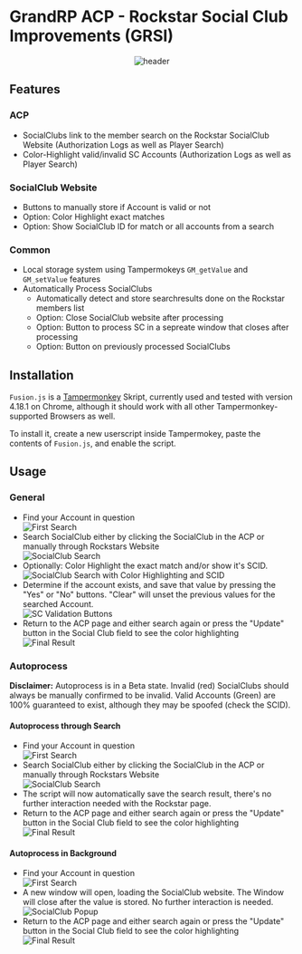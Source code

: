 # GrandRP ACP - Rockstar Social Club Improvements (GRSI)
<p align="center"><img src="../master/Pictures/header.png" alt="header"></p>

## Features

### ACP
* SocialClubs link to the member search on the Rockstar SocialClub Website (Authorization Logs as well as Player Search)
* Color-Highlight valid/invalid SC Accounts (Authorization Logs as well as Player Search)

### SocialClub Website
* Buttons to manually store if Account is valid or not
* Option: Color Highlight exact matches
* Option: Show SocialClub ID for match or all accounts from a search

### Common
* Local storage system using Tampermokeys ```GM_getValue``` and ```GM_setValue``` features
* Automatically Process SocialClubs
	* Automatically detect and store searchresults done on the Rockstar members list
	* Option: Close SocialClub website after processing
	* Option: Button to process SC in a sepreate window that closes after processing
	* Option: Button on previously processed SocialClubs


## Installation

```Fusion.js``` is a [Tampermonkey](https://www.tampermonkey.net/) Skript, currently used and tested with version 4.18.1 on Chrome, although it should work with all other Tampermonkey-supported Browsers as well.

To install it, create a new userscript inside Tampermokey, paste the contents of ```Fusion.js```, and enable the script.

## Usage

### General
* Find your Account in question  
![First Search](../master/Pictures/general_first_search.png?raw=true)  
* Search SocialClub either by clicking the SocialClub in the ACP or manually through Rockstars Website  
![SocialClub Search](../master/Pictures/general_sc_search.png?raw=true)  
* Optionally: Color Highlight the exact match and/or show it's SCID.  
![SocialClub Search with Color Highlighting and SCID](../master/Pictures/general_sc_search_color_scid.png?raw=true)  
* Determine if the account exists, and save that value by pressing the "Yes" or "No" buttons. "Clear" will unset the previous values for the searched Account.  
![SC Validation Buttons](../master/Pictures/sc_legit_buttons.png?raw=true)  
* Return to the ACP page and either search again or press the "Update" button in the Social Club field to see the color highlighting  
![Final Result](../master/Pictures/general_done_highlighted_search.png?raw=true)

### Autoprocess

**Disclaimer:** Autoprocess is in a Beta state. Invalid (red) SocialClubs should always be manually confirmed to be invalid. Valid Accounts (Green) are 100% guaranteed to exist, although they may be spoofed (check the SCID).

#### Autoprocess through Search
* Find your Account in question  
![First Search](../master/Pictures/general_first_search.png?raw=true)  
* Search SocialClub either by clicking the SocialClub in the ACP or manually through Rockstars Website  
![SocialClub Search](../master/Pictures/auto_process_sc_search.png?raw=true)  
* The script will now automatically save the search result, there's no further interaction needed with the Rockstar page.  
* Return to the ACP page and either search again or press the "Update" button in the Social Club field to see the color highlighting  
![Final Result](../master/Pictures/general_done_highlighted_search.png?raw=true)  

#### Autoprocess in Background
* Find your Account in question  
![First Search](../master/Pictures/bg_process_first_search.png?raw=true)  
* A new window will open, loading the SocialClub website. The Window will close after the value is stored. No further interaction is needed.  
![SocialClub Popup](../master/Pictures/bg_process_popup_window.png?raw=true)  
* Return to the ACP page and either search again or press the "Update" button in the Social Club field to see the color highlighting  
![Final Result](../master/Pictures/general_done_highlighted_search.png?raw=true)